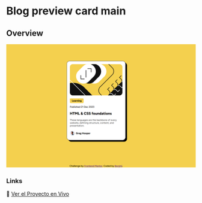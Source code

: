# Blog preview card main

## Overview


![alt text](assets/images/image.png)

### Links

🚀 [Ver el Proyecto en Vivo](https://borghii.github.io/QR-code-html-css-1/)





